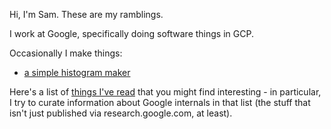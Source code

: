 Hi, I'm Sam. These are my ramblings.

I work at Google, specifically doing software things in GCP.

Occasionally I make things:

* [a simple histogram maker](/histogram)

Here's a list of [things I've read](/reading) that you might find interesting - in particular, I try to curate information about Google internals in that list (the stuff that isn't just published via research.google.com, at least).

